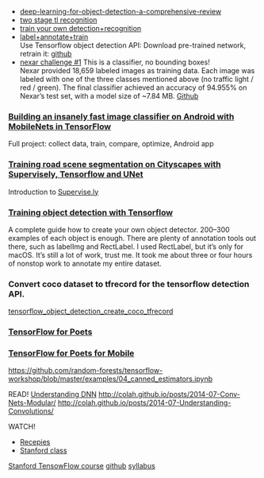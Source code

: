 


- [deep-learning-for-object-detection-a-comprehensive-review](https://medium.com/towards-data-science/deep-learning-for-object-detection-a-comprehensive-review-73930816d8d9)
- [two stage tl recognition](https://github.com/bdschrisk/CarND-Capstone-Project)
- [train your own detection+recognition](https://medium.com/@anthony_sarkis/self-driving-cars-implementing-real-time-traffic-light-detection-and-classification-in-2017-7d9ae8df1c58)
- [label+annotate+train](https://medium.com/@Vatsal410/traffic-light-detection-tensorflow-api-c75fdbadac62)
<br> Use Tensorflow object detection API: Download pre-trained network, retrain it: [github](https://github.com/swirlingsand/deeper-traffic-lights)
- [nexar challenge #1](https://medium.freecodecamp.org/recognizing-traffic-lights-with-deep-learning-23dae23287cc) This is a classifier, no bounding boxes!
<br>Nexar provided 18,659 labeled images as training data. Each image was labeled with one of the three classes mentioned above (no traffic light / red / green). The final classifier achieved an accuracy of 94.955% on Nexar’s test set, with a model size of ~7.84 MB. [Github](https://github.com/davidbrai/deep-learning-traffic-lights) 


### [Building an insanely fast image classifier on Android with MobileNets in TensorFlow](https://hackernoon.com/building-an-insanely-fast-image-classifier-on-android-with-mobilenets-in-tensorflow-dc3e0c4410d4) 
Full project: collect data, train, compare, optimize, Android app

### [Training road scene segmentation on Cityscapes with Supervisely, Tensorflow and UNet](https://medium.com/towards-data-science/training-road-scene-segmentation-on-cityscapes-with-supervisely-tensorflow-and-unet-1232314781a8)
Introduction to [Supervise.ly](https://supervise.ly)

### [Training object detection with Tensorflow](https://medium.freecodecamp.org/tracking-the-millenium-falcon-with-tensorflow-c8c86419225e)
A complete guide how to create your own object detector. 200–300 examples of each object is enough. There are plenty of annotation tools out there, such as labelImg and RectLabel. I used RectLabel, but it’s only for macOS. It’s still a lot of work, trust me. It took me about three or four hours of nonstop work to annotate my entire dataset.   

### Convert coco dataset to tfrecord for the tensorflow detection API.
[tensorflow_object_detection_create_coco_tfrecord](https://github.com/MetaPeak/tensorflow_object_detection_create_coco_tfrecord)
### [TensorFlow for Poets](https://codelabs.developers.google.com/codelabs/tensorflow-for-poets/index.html)
### [TensorFlow for Poets for Mobile](https://codelabs.developers.google.com/codelabs/tensorflow-for-poets-2/)


https://github.com/random-forests/tensorflow-workshop/blob/master/examples/04_canned_estimators.ipynb

READ! 
[Understanding DNN](http://colah.github.io/posts/2014-03-NN-Manifolds-Topology/)
http://colah.github.io/posts/2014-07-Conv-Nets-Modular/
http://colah.github.io/posts/2014-07-Understanding-Convolutions/

WATCH!
- [Recepies](http://goo.gl/KewA03)
- [Stanford class](http://cs231n.stanford.edu/)

[Stanford TensowFlow course](https://web.stanford.edu/class/cs20si/)
[github](https://github.com/chiphuyen/stanford-tensorflow-tutorials)
[syllabus](https://web.stanford.edu/class/cs20si/syllabus.html)
